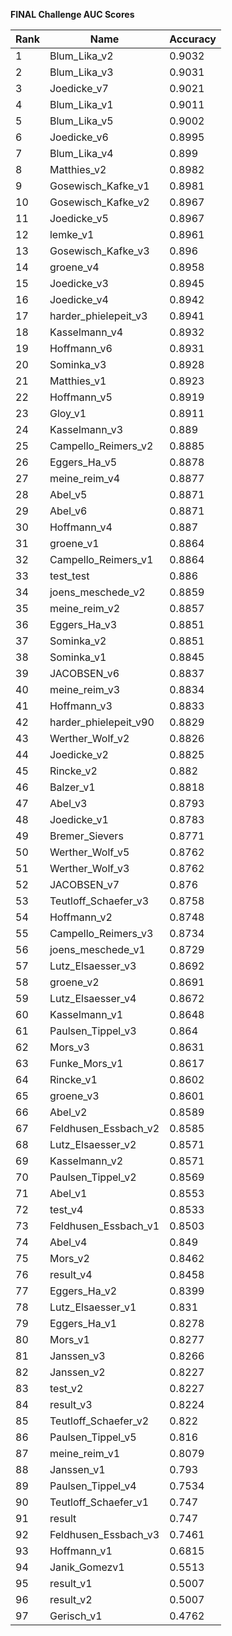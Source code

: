 **FINAL Challenge AUC Scores**


|Rank|Name|Accuracy|
|----|-----|---|
|1|Blum_Lika_v2|0.9032| 
|2|Blum_Lika_v3|0.9031| 
|3|Joedicke_v7|0.9021| 
|4|Blum_Lika_v1|0.9011| 
|5|Blum_Lika_v5|0.9002| 
|6|Joedicke_v6|0.8995| 
|7|Blum_Lika_v4|0.899| 
|8|Matthies_v2|0.8982| 
|9|Gosewisch_Kafke_v1|0.8981| 
|10|Gosewisch_Kafke_v2|0.8967| 
|11|Joedicke_v5|0.8967| 
|12|lemke_v1|0.8961| 
|13|Gosewisch_Kafke_v3|0.896| 
|14|groene_v4|0.8958| 
|15|Joedicke_v3|0.8945| 
|16|Joedicke_v4|0.8942| 
|17|harder_phielepeit_v3|0.8941| 
|18|Kasselmann_v4|0.8932| 
|19|Hoffmann_v6|0.8931| 
|20|Sominka_v3|0.8928| 
|21|Matthies_v1|0.8923| 
|22|Hoffmann_v5|0.8919| 
|23|Gloy_v1|0.8911| 
|24|Kasselmann_v3|0.889| 
|25|Campello_Reimers_v2|0.8885| 
|26|Eggers_Ha_v5|0.8878| 
|27|meine_reim_v4|0.8877| 
|28|Abel_v5|0.8871| 
|29|Abel_v6|0.8871| 
|30|Hoffmann_v4|0.887| 
|31|groene_v1|0.8864| 
|32|Campello_Reimers_v1|0.8864| 
|33|test_test|0.886| 
|34|joens_meschede_v2|0.8859| 
|35|meine_reim_v2|0.8857| 
|36|Eggers_Ha_v3|0.8851| 
|37|Sominka_v2|0.8851| 
|38|Sominka_v1|0.8845| 
|39|JACOBSEN_v6|0.8837| 
|40|meine_reim_v3|0.8834| 
|41|Hoffmann_v3|0.8833| 
|42|harder_phielepeit_v90|0.8829| 
|43|Werther_Wolf_v2|0.8826| 
|44|Joedicke_v2|0.8825| 
|45|Rincke_v2|0.882| 
|46|Balzer_v1|0.8818| 
|47|Abel_v3|0.8793| 
|48|Joedicke_v1|0.8783| 
|49|Bremer_Sievers|0.8771| 
|50|Werther_Wolf_v5|0.8762| 
|51|Werther_Wolf_v3|0.8762| 
|52|JACOBSEN_v7|0.876| 
|53|Teutloff_Schaefer_v3|0.8758| 
|54|Hoffmann_v2|0.8748| 
|55|Campello_Reimers_v3|0.8734| 
|56|joens_meschede_v1|0.8729| 
|57|Lutz_Elsaesser_v3|0.8692| 
|58|groene_v2|0.8691| 
|59|Lutz_Elsaesser_v4|0.8672| 
|60|Kasselmann_v1|0.8648| 
|61|Paulsen_Tippel_v3|0.864| 
|62|Mors_v3|0.8631| 
|63|Funke_Mors_v1|0.8617| 
|64|Rincke_v1|0.8602| 
|65|groene_v3|0.8601| 
|66|Abel_v2|0.8589| 
|67|Feldhusen_Essbach_v2|0.8585| 
|68|Lutz_Elsaesser_v2|0.8571| 
|69|Kasselmann_v2|0.8571| 
|70|Paulsen_Tippel_v2|0.8569| 
|71|Abel_v1|0.8553| 
|72|test_v4|0.8533| 
|73|Feldhusen_Essbach_v1|0.8503| 
|74|Abel_v4|0.849| 
|75|Mors_v2|0.8462| 
|76|result_v4|0.8458| 
|77|Eggers_Ha_v2|0.8399| 
|78|Lutz_Elsaesser_v1|0.831| 
|79|Eggers_Ha_v1|0.8278| 
|80|Mors_v1|0.8277| 
|81|Janssen_v3|0.8266| 
|82|Janssen_v2|0.8227| 
|83|test_v2|0.8227| 
|84|result_v3|0.8224| 
|85|Teutloff_Schaefer_v2|0.822| 
|86|Paulsen_Tippel_v5|0.816| 
|87|meine_reim_v1|0.8079| 
|88|Janssen_v1|0.793| 
|89|Paulsen_Tippel_v4|0.7534| 
|90|Teutloff_Schaefer_v1|0.747| 
|91|result|0.747| 
|92|Feldhusen_Essbach_v3|0.7461| 
|93|Hoffmann_v1|0.6815| 
|94|Janik_Gomezv1|0.5513| 
|95|result_v1|0.5007| 
|96|result_v2|0.5007| 
|97|Gerisch_v1|0.4762| 
